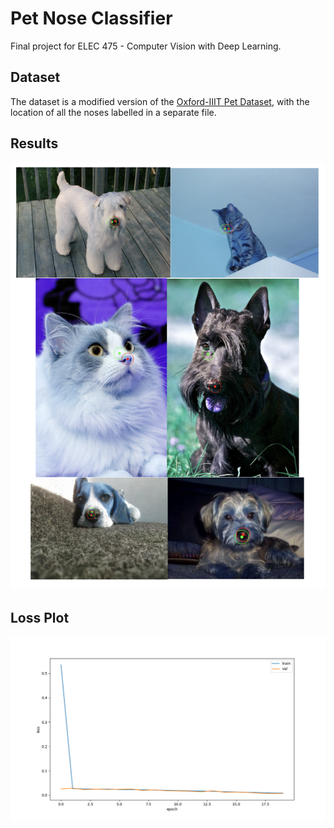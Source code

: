 # Pet Nose Classifier

Final project for ELEC 475 - Computer Vision with Deep Learning.

## Dataset

The dataset is a modified version of the
[Oxford-IIIT Pet Dataset](https://www.robots.ox.ac.uk/~vgg/data/pets/),
with the location of all the noses labelled in a separate file.

## Results

![](results.png)

## Loss Plot

![](plot_v3.png)
